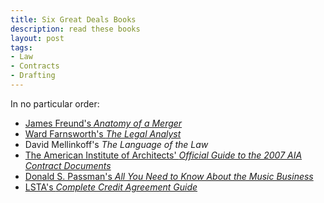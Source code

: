 ```yaml
---
title: Six Great Deals Books
description: read these books
layout: post
tags:
- Law
- Contracts
- Drafting
---
```


In no particular order:

- [James Freund's _Anatomy of a Merger_](http://www.lawjournalpress.com/player/eBook_137_Anatomy_of_a_Merger__Strategies_and_Techniques_for_Negotiating_Corporate_Acquisitions.html)
- [Ward Farnsworth's _The Legal Analyst_](http://thelegalanalyst.com/)
- David Mellinkoff's _The Language of the Law_
- [The American Institute of Architects' _Official Guide to the 2007 AIA Contract Documents_](https://www.wiley.com/en-us/The+American+Institute+of+Architects+Official+Guide+to+the+2007+AIA+Contract+Documents-p-9780470251669)
- [Donald S. Passman's _All You Need to Know About the Music Business_](http://www.donpassman.com/allabout.html)
- [LSTA's _Complete Credit Agreement Guide_](https://www.lsta.org/news-and-resources/news/the-second-edition-of-the-lstas-complete-credit-agreement-guide-is-now-available-1)
